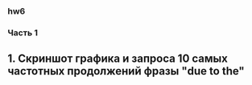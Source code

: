 ### hw6
### Часть 1

## 1. Скриншот графика и запроса 10 самых частотных продолжений фразы "due to the"
